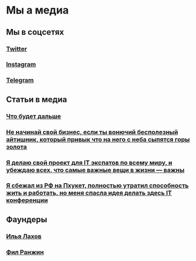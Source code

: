 # Мы а медиа

## Мы в соцсетях

### [Twitter](https://twitter.com/peredelano_conf)

### [Instagram](https://www.instagram.com/peredelanoconf/)

### [Telegram](https://t.me/peredelanoconfchannel)

## Статьи в медиа

### [Что будет дальше](https://habr.com/ru/articles/733738/)

### [Не начинай свой бизнес, если ты вонючий бесполезный айтишник, который привык что на него с неба сыпятся горы золота](https://vc.ru/life/763394-ne-nachinay-svoy-biznes-esli-ty-vonyuchiy-bespoleznyy-aytishnik-kotoryy-privyk-chto-na-nego-s-neba-sypyatsya-gory-zolota)

### [Я делаю свой проект для IT экспатов по всему миру, и убеждаю всех, что самые важные вещи в жизни — важны](https://vc.ru/u/512281-fil-ranzhin/655140-ya-delayu-svoy-proekt-dlya-it-ekspatov-po-vsemu-miru-i-ubezhdayu-vseh-chto-samye-vazhnye-veshchi-v-zhizni-vazhny)

### [Я сбежал из РФ на Пхукет, полностью утратил способность жить и работать, но меня спасла идея делать здесь IT конференции](https://vc.ru/u/512281-fil-ranzhin/603574-ya-sbezhal-iz-rf-na-phuket-polnostyu-utratil-sposobnost-zhit-i-rabotat-no-menya-spasla-ideya-delat-zdes-it-konferencii)

## Фаундеры

### [Илья Лахов](https://twitter.com/lakhovilya)

### [Фил Ранжин](https://twitter.com/fillpackart)
